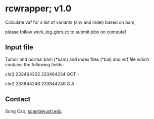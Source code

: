 # rcwrapper; v1.0

Calculate vaf for a list of variants (snv and indel) based on bam; 

please follow work_log_gbm_rc  to submit jobs on compute1

## Input file

Tumor and normal bam (\*bam) and index files (\*bai) and vcf file which contains the following fields:

chr2    233464232       233464234       GCT     -

chr2    233844246       233844246       G       A

## Contact ##

Song Cao, scao@wustl.edu 
